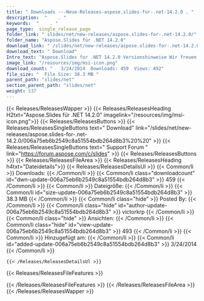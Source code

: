 ```yaml
---
title: " Downloads ---Neue-Releases-aspose.slides-for-.net-14.2.0 . "
description:  "    . " 
keywords:  "    . " 
page_type:  single_release_page
folder_link: " slides/net/new-releases/aspose.slides-for-.net-14.2.0/"
folder_name: "Aspose.Slides für .NET 14.2.0"
download_link: " /slides/net/new-releases/aspose.slides-for-.net-14.2.0/006a75eb6b2549c8a51554bdb264d8b3"
download_text: " Download"
Intro_text: "Aspose.Slides for .NET 14.2.0 Versionshinweise Wir freuen uns, die Veröffentlichung von ..."
image_link: "/resources/img/msi-icon.png"
download_count: "   3/24/2014  Downloads: 459  Views: 492"
file_size: "  File Size: 38.3 MB "
parent_path: "slides/net"
section_parent_path: "slides/net"
weight: 537
---
```


{{< Releases/ReleasesWapper >}}
  {{< Releases/ReleasesHeading H2txt="Aspose.Slides für .NET 14.2.0" imagelink="/resources/img/msi-icon.png">}}
  {{< Releases/ReleasesButtons >}}
    {{< Releases/ReleasesSingleButtons text=" Download" link="/slides/net/new-releases/aspose.slides-for-.net-14.2.0/006a75eb6b2549c8a51554bdb264d8b3%20%20" >}}
    {{< Releases/ReleasesSingleButtons text=" Support Forum " link="https://forum.aspose.com/c/slides" >}}
  {{< Releases/ReleasesButtons >}}
  {{< Releases/ReleasesFileArea >}}
    {{< Releases/ReleasesHeading h4txt="Dateidetails">}}
    {{< Releases/ReleasesDetailsUl >}}
            {{< Common/li >}} Downloads: {{< /Common/li >}}
      {{< Common/li class="downloadcount" id="dwn-update-006a75eb6b2549c8a51554bdb264d8b3" >}} 459 {{< /Common/li >}}
      {{< Common/li >}} Dateigröße: {{< /Common/li >}}
      {{< Common/li id="size-update-006a75eb6b2549c8a51554bdb264d8b3" >}} 38.3 MB {{< /Common/li >}} 
      {{< Common/li  class="hide" >}} Posted By: {{< /Common/li >}} 
      {{< Common/li class="hide" id="author-update-006a75eb6b2549c8a51554bdb264d8b3" >}} victorkrp {{< /Common/li >}}
      {{< Common/li class="hide" >}} Ansichten: {{< /Common/li >}}
      {{< Common/li class="hide" id="view-update-006a75eb6b2549c8a51554bdb264d8b3" >}} 493 {{< /Common/li >}}
      {{< Common/li >}} Hinzugefügt am: {{< /Common/li >}}
      {{< Common/li id="added-update-006a75eb6b2549c8a51554bdb264d8b3" >}} 3/24/2014 {{< /Common/li >}} 

    {{< /Releases/ReleasesDetailsUl >}}

  {{< Releases/ReleasesFileFeatures >}}
      
  {{< /Releases/ReleasesFileFeatures >}}
 {{< /Releases/ReleasesFileArea >}}
{{< /Releases/ReleasesWapper >}}



